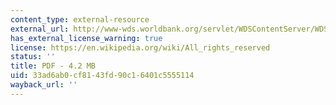 ```yaml
---
content_type: external-resource
external_url: http://www-wds.worldbank.org/servlet/WDSContentServer/WDSP/IB/1998/04/01/000009265_3980624143531/Rendered/PDF/multi_page.pdf
has_external_license_warning: true
license: https://en.wikipedia.org/wiki/All_rights_reserved
status: ''
title: PDF - 4.2 MB
uid: 33ad6ab0-cf81-43fd-90c1-6401c5555114
wayback_url: ''
---
```

